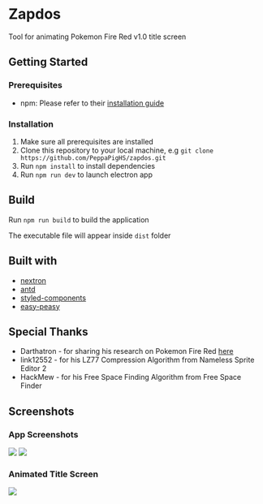 # Zapdos

Tool for animating Pokemon Fire Red v1.0 title screen

## Getting Started

### Prerequisites
  
  * npm: Please refer to their [installation guide](https://www.npmjs.com/get-npm)
  
### Installation

  1. Make sure all prerequisites are installed
  1. Clone this repository to your local machine, e.g ```git clone https://github.com/PeppaPigHS/zapdos.git```
  1. Run ```npm install``` to install dependencies
  1. Run ```npm run dev``` to launch electron app
  
## Build
  
  Run ```npm run build``` to build the application
  
  The executable file will appear inside ```dist``` folder
  
## Built with
  
  * [nextron](https://github.com/saltyshiomix/nextron)
  * [antd](https://github.com/ant-design/ant-design)
  * [styled-components](https://github.com/styled-components/styled-components)
  * [easy-peasy](https://github.com/ctrlplusb/easy-peasy)
  
## Special Thanks
  
  * Darthatron - for sharing his research on Pokemon Fire Red [here](https://www.pokecommunity.com/showthread.php?t=246740)
  * link12552 - for his LZ77 Compression Algorithm from Nameless Sprite Editor 2
  * HackMew - for his Free Space Finding Algorithm from Free Space Finder
  
## Screenshots

### App Screenshots

<div style={{ display: 'flex', flexDirection: 'row' }}>
  <img src="https://i.imgur.com/goejjbf.png" />
  <img src="https://i.imgur.com/yIoxBb7.png" />
</div>

### Animated Title Screen

<img src="https://i.imgur.com/ONHfzk4.gif" />
